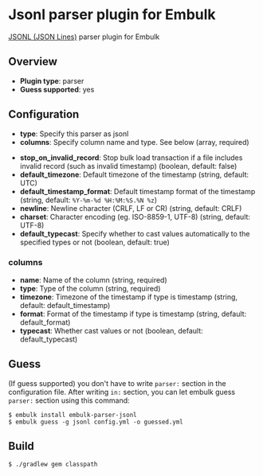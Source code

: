 # Jsonl parser plugin for Embulk

[JSONL (JSON Lines)](http://jsonlines.org/) parser plugin for Embulk

## Overview

* **Plugin type**: parser
* **Guess supported**: yes

## Configuration

- **type**: Specify this parser as jsonl
- **columns**: Specify column name and type. See below (array, required)
* **stop_on_invalid_record**: Stop bulk load transaction if a file includes invalid record (such as invalid timestamp) (boolean, default: false)
* **default_timezone**: Default timezone of the timestamp (string, default: UTC)
* **default_timestamp_format**: Default timestamp format of the timestamp (string, default: `%Y-%m-%d %H:%M:%S.%N %z`)
* **newline**: Newline character (CRLF, LF or CR) (string, default: CRLF)
* **charset**: Character encoding (eg. ISO-8859-1, UTF-8) (string, default: UTF-8)
* **default_typecast**: Specify whether to cast values automatically to the specified types or not (boolean, default: true)

### columns

* **name**: Name of the column (string, required)
* **type**: Type of the column (string, required)
* **timezone**: Timezone of the timestamp if type is timestamp (string, default: default_timestamp)
* **format**: Format of the timestamp if type is timestamp (string, default: default_format)
* **typecast**: Whether cast values or not (boolean, default: default_typecast)

## Guess

(If guess supported) you don't have to write `parser:` section in the configuration file. After writing `in:` section, you can let embulk guess `parser:` section using this command:

```
$ embulk install embulk-parser-jsonl
$ embulk guess -g jsonl config.yml -o guessed.yml
```

## Build

```
$ ./gradlew gem classpath
```
